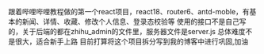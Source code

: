 跟着哔哩哔哩教程做的第一个react项目，react18、router6、antd-moble，有基本的新闻、详情、收藏、修改个人信息、登录态校验等
使用的接口不是自己写的，关于后端的都在zhihu_admin的文件里，服务器文件是server.js
总体难度不是很大，适合新手上路
目前打算将这个项目拆分写到我的博客中进行巩固,加油